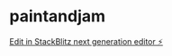# paintandjam

[Edit in StackBlitz next generation editor ⚡️](https://stackblitz.com/~/github.com/philipmorine/paintandjam)